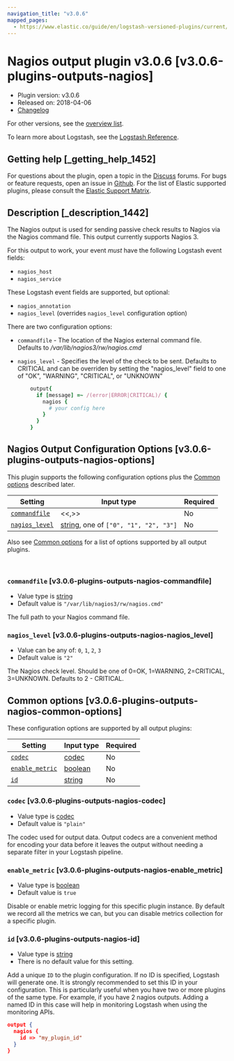 ```yaml
---
navigation_title: "v3.0.6"
mapped_pages:
  - https://www.elastic.co/guide/en/logstash-versioned-plugins/current/v3.0.6-plugins-outputs-nagios.html
---
```


# Nagios output plugin v3.0.6 [v3.0.6-plugins-outputs-nagios]


* Plugin version: v3.0.6
* Released on: 2018-04-06
* [Changelog](https://github.com/logstash-plugins/logstash-output-nagios/blob/v3.0.6/CHANGELOG.md)

For other versions, see the [overview list](output-nagios-index.md).

To learn more about Logstash, see the [Logstash Reference](logstash://reference/index.md).

## Getting help [_getting_help_1452]

For questions about the plugin, open a topic in the [Discuss](http://discuss.elastic.co) forums. For bugs or feature requests, open an issue in [Github](https://github.com/logstash-plugins/logstash-output-nagios). For the list of Elastic supported plugins, please consult the [Elastic Support Matrix](https://www.elastic.co/support/matrix#matrix_logstash_plugins).


## Description [_description_1442]

The Nagios output is used for sending passive check results to Nagios via the Nagios command file. This output currently supports Nagios 3.

For this output to work, your event *must* have the following Logstash event fields:

* `nagios_host`
* `nagios_service`

These Logstash event fields are supported, but optional:

* `nagios_annotation`
* `nagios_level` (overrides `nagios_level` configuration option)

There are two configuration options:

* `commandfile` - The location of the Nagios external command file. Defaults to */var/lib/nagios3/rw/nagios.cmd*
* `nagios_level` - Specifies the level of the check to be sent. Defaults to CRITICAL and can be overriden by setting the "nagios_level" field to one of "OK", "WARNING", "CRITICAL", or "UNKNOWN"

    ```ruby
        output{
          if [message] =~ /(error|ERROR|CRITICAL)/ {
            nagios {
              # your config here
            }
          }
        }
    ```



## Nagios Output Configuration Options [v3.0.6-plugins-outputs-nagios-options]

This plugin supports the following configuration options plus the [Common options](v3-0-6-plugins-outputs-nagios.md#v3.0.6-plugins-outputs-nagios-common-options) described later.

| Setting | Input type | Required |
| --- | --- | --- |
| [`commandfile`](v3-0-6-plugins-outputs-nagios.md#v3.0.6-plugins-outputs-nagios-commandfile) | <<,>> | No |
| [`nagios_level`](v3-0-6-plugins-outputs-nagios.md#v3.0.6-plugins-outputs-nagios-nagios_level) | [string](logstash://reference/configuration-file-structure.md#string), one of `["0", "1", "2", "3"]` | No |

Also see [Common options](v3-0-6-plugins-outputs-nagios.md#v3.0.6-plugins-outputs-nagios-common-options) for a list of options supported by all output plugins.

 

### `commandfile` [v3.0.6-plugins-outputs-nagios-commandfile]

* Value type is [string](logstash://reference/configuration-file-structure.md#string)
* Default value is `"/var/lib/nagios3/rw/nagios.cmd"`

The full path to your Nagios command file.


### `nagios_level` [v3.0.6-plugins-outputs-nagios-nagios_level]

* Value can be any of: `0`, `1`, `2`, `3`
* Default value is `"2"`

The Nagios check level. Should be one of 0=OK, 1=WARNING, 2=CRITICAL, 3=UNKNOWN. Defaults to 2 - CRITICAL.



## Common options [v3.0.6-plugins-outputs-nagios-common-options]

These configuration options are supported by all output plugins:

| Setting | Input type | Required |
| --- | --- | --- |
| [`codec`](v3-0-6-plugins-outputs-nagios.md#v3.0.6-plugins-outputs-nagios-codec) | [codec](logstash://reference/configuration-file-structure.md#codec) | No |
| [`enable_metric`](v3-0-6-plugins-outputs-nagios.md#v3.0.6-plugins-outputs-nagios-enable_metric) | [boolean](logstash://reference/configuration-file-structure.md#boolean) | No |
| [`id`](v3-0-6-plugins-outputs-nagios.md#v3.0.6-plugins-outputs-nagios-id) | [string](logstash://reference/configuration-file-structure.md#string) | No |

### `codec` [v3.0.6-plugins-outputs-nagios-codec]

* Value type is [codec](logstash://reference/configuration-file-structure.md#codec)
* Default value is `"plain"`

The codec used for output data. Output codecs are a convenient method for encoding your data before it leaves the output without needing a separate filter in your Logstash pipeline.


### `enable_metric` [v3.0.6-plugins-outputs-nagios-enable_metric]

* Value type is [boolean](logstash://reference/configuration-file-structure.md#boolean)
* Default value is `true`

Disable or enable metric logging for this specific plugin instance. By default we record all the metrics we can, but you can disable metrics collection for a specific plugin.


### `id` [v3.0.6-plugins-outputs-nagios-id]

* Value type is [string](logstash://reference/configuration-file-structure.md#string)
* There is no default value for this setting.

Add a unique `ID` to the plugin configuration. If no ID is specified, Logstash will generate one. It is strongly recommended to set this ID in your configuration. This is particularly useful when you have two or more plugins of the same type. For example, if you have 2 nagios outputs. Adding a named ID in this case will help in monitoring Logstash when using the monitoring APIs.

```json
output {
  nagios {
    id => "my_plugin_id"
  }
}
```



